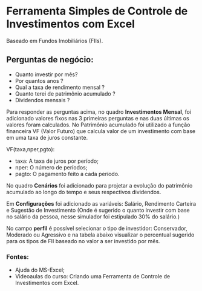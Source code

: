 # Ferramenta Simples de Controle de Investimentos com Excel

Baseado em Fundos Imobiliários (FIIs).

## Perguntas de negócio:

* Quanto investir por mês?
* Por quantos anos ?
* Qual a taxa de rendimento mensal ?
* Quanto terei de patrimônio acumulado ?
* Dividendos mensais ?

Para responder as perguntas acima, no quadro **Investimentos Mensal**, foi adicionado valores fixos nas 3 primeiras perguntas e nas duas últimas os valores foram calculados. No Patrimônio acumulado foi utilizado a função financeira VF (Valor Futuro) que calcula valor de um investimento com base em uma taxa de juros constante.

VF(taxa,nper,pgto):
* taxa: A taxa de juros por período;
* nper: O número de períodos;
* pagto: O pagamento feito a cada período.

No quadro **Cenários** foi adicionado para projetar a evolução do patrimônio acumulado ao longo do tempo e seus respectivos dividendos.

Em **Configurações** foi adicionado as variáveis: Salário, Rendimento Carteira e Sugestão de Investimento (Onde é sugerido o quanto investir com base no salário da pessoa, nesse simulador foi estipulado 30% do salário.)

No campo **perfil** é possível selecionar o tipo de investidor: Conservador, Moderado ou Agressivo e na tabela abaixo visualizar o percentual sugerido para os tipos de FII baseado no valor a ser investido por mês.

### Fontes: 
* Ajuda do MS-Excel;
* Videoaulas do curso: Criando uma Ferramenta de Controle de Investimentos com Excel.

